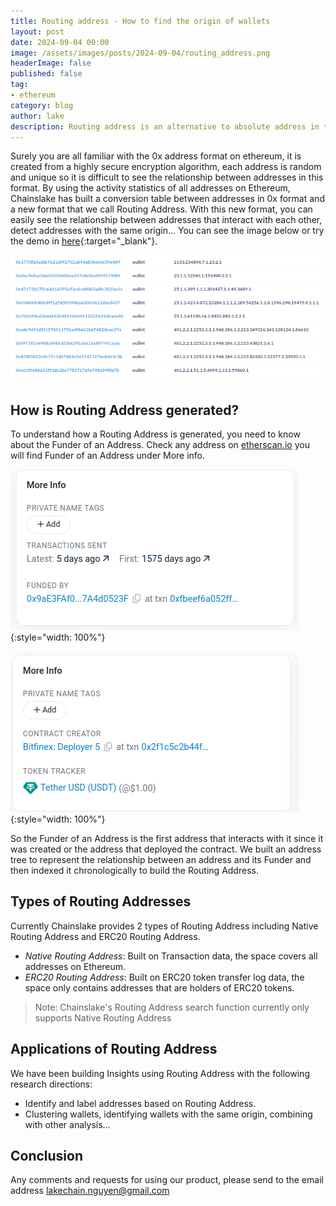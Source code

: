 ```yaml
---
title: Routing address - How to find the origin of wallets
layout: post
date: 2024-09-04 00:00
image: /assets/images/posts/2024-09-04/routing_address.png
headerImage: false
published: false
tag:
- ethereum
category: blog
author: lake
description: Routing address is an alternative to absolute address in the form of 0x... on Ethereum, built on deploy and fund activities, so that the origin and relationship between addresses can be easily determined.
---
```


Surely you are all familiar with the 0x address format on ethereum, it is created from a highly secure encryption algorithm, each address is random and unique so it is difficult to see the relationship between addresses in this format. By using the activity statistics of all addresses on Ethereum, Chainslake has built a conversion table between addresses in 0x format and a new format that we call Routing Address. With this new format, you can easily see the relationship between addresses that interact with each other, detect addresses with the same origin... You can see the image below or try the demo in [here](https://metabase.chainslake.io/public/dashboard/db6301d1-9043-43fe-9c3e-ad2729d9b28e){:target="_blank"}.

![Routing Address](/assets/images/posts/2024-09-04/routing_address.png)

## How is Routing Address generated?
To understand how a Routing Address is generated, you need to know about the Funder of an Address. Check any address on [etherscan.io](https://etherscan.io/) you will find Funder of an Address under More info.

![Funder of a wallet](/assets/images/posts/2024-09-04/funder_of_address.png){:style="width: 100%"}

![Deployer of a contract](/assets/images/posts/2024-09-04/deployer_of_address.png){:style="width: 100%"}

So the Funder of an Address is the first address that interacts with it since it was created or the address that deployed the contract. We built an address tree to represent the relationship between an address and its Funder and then indexed it chronologically to build the Routing Address.

## Types of Routing Addresses

Currently Chainslake provides 2 types of Routing Address including Native Routing Address and ERC20 Routing Address.
* *Native Routing Address*: Built on Transaction data, the space covers all addresses on Ethereum.
* *ERC20 Routing Address*: Built on ERC20 token transfer log data, the space only contains addresses that are holders of ERC20 tokens.

>  Note: Chainslake's Routing Address search function currently only supports Native Routing Address

## Applications of Routing Address

We have been building Insights using Routing Address with the following research directions:
* Identify and label addresses based on Routing Address.
* Clustering wallets, identifying wallets with the same origin, combining with other analysis...

## Conclusion

Any comments and requests for using our product, please send to the email address [lakechain.nguyen@gmail.com](mailto:lakechain.nguyen@gmail.com)